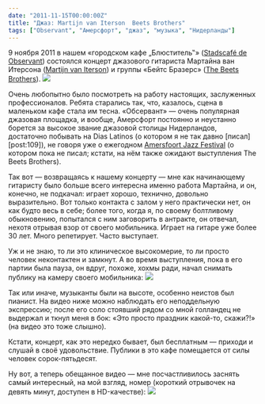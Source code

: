 ```yaml
---
date: "2011-11-15T00:00:00Z"
title: "Джаз: Martijn van Iterson  Beets Brothers"
tags: ["Observant", "Амерсфорт", "джаз", "музыка", "Нидерланды"]
---
```


9 ноября 2011 в нашем «городском кафе „Блюститель‟» ([Stadscafé de Observant](http://www.observant.nl/)) состоялся концерт джазового гитариста Мартайна ван Итерсона ([Martijn van Iterson](http://www.martijnvaniterson.com/)) и группы «Бейтс Бразерс» ([The Beets Brothers](http://www.beetsbrothers.nl/)).
![](img:1.bp.blogspot.com/-6Asl02Jrn5s/TsLISmej1BI/AAAAAAAAKWk/3KjPmvnXumM/s1600/dsc07258.picasaweb.jpg:a)

<!--more-->

Очень любопытно было посмотреть на работу настоящих, заслуженных профессионалов. Ребята старались так, что, казалось, сцена в маленьком кафе стала им тесна. «Обсервант» — очень популярная джазовая площадка, и вообще, Амерсфорт постоянно и неустанно борется за высокое звание джазовой столицы Нидерландов, достаточно побывать на Dias Latinos (о котором я не так давно [писал][post:109]), не говоря уже о ежегодном [Amersfoort Jazz Festival](http://www.keistadjazz.nl/) (о котором пока не писал; кстати, на нём также ожидают выступления The Beets Brothers).

Так вот — возвращаясь к нашему концерту — мне как начинающему гитаристу было больше всего интересна именно работа Мартайна, и он, конечно, не подкачал: играет хорошо, технично, довольно выразительно. Вот только контакта с залом у него практически нет, он как будто весь в себе; более того, когда я, по своему болтливому обыкновению, попытался с ним заговорить в антракте, он отвечал, нехотя отрывая взор от своего мобильника. Играет на гитаре уже более 30 лет. Много репетирует. Часто выступает.

Уж и не знаю, то ли это клиническое высокомерие, то ли просто человек неконтактен и замкнут. А во время выступления, пока в его партии была пауза, он вдруг, похоже, хохмы ради, начал снимать публику на камеру своего мобильника:
![](img:3.bp.blogspot.com/-zyr3ro3U4UA/TsLIRGVhudI/AAAAAAAAKWU/Vk_0lE4XdW0/s1600/dsc07268.picasaweb.jpg:a)

Так или иначе, музыканты были на высоте, особенно неистов был пианист. На видео ниже можно наблюдать его неподдельную экспрессию; после его соло стоявший рядом со мной голландец не выдержал и ткнул меня в бок: «Это просто праздник какой-то, скажи?!» (на видео это тоже слышно).

Кстати, концерт, как это нередко бывает, был бесплатным — приходи и слушай в своё удовольствие. Публики в это кафе помещается от силы человек сорок-пятьдесят.

Ну вот, а теперь обещанное видео — мне посчастливилось заснять самый интересный, на мой взгляд, номер (короткий отрывочек на девять минут, доступен в HD-качестве):
![](youtube:JCSyxjgG6aM)
